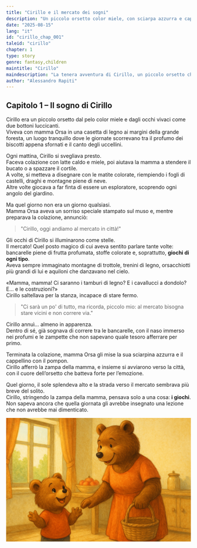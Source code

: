 ```yaml
---
title: "Cirillo e il mercato dei sogni"
description: "Un piccolo orsetto color miele, con sciarpa azzurra e cappellino, sogna di andare al mercato con la mamma, immaginando bancarelle piene di giochi e avventure."
date: "2025-08-15"
lang: "it"
id: "cirillo_chap_001"
taleid: "cirillo"
chapter: 1
type: story
genre: fantasy,children
maintitle: "Cirillo"
maindescription: "La tenera avventura di Cirillo, un piccolo orsetto che, al mercato, si perde tra la folla e impara l’importanza di restare vicino alla mamma."
author: "Alessandro Rapiti"
---
```


## Capitolo 1 – Il sogno di Cirillo

Cirillo era un piccolo orsetto dal pelo color miele e dagli occhi vivaci come due bottoni luccicanti.  
Viveva con mamma Orsa in una casetta di legno ai margini della grande foresta, un luogo tranquillo dove le giornate scorrevano tra il profumo dei biscotti appena sfornati e il canto degli uccellini.

Ogni mattina, Cirillo si svegliava presto.  
Faceva colazione con latte caldo e miele, poi aiutava la mamma a stendere il bucato o a spazzare il cortile.  
A volte, si metteva a disegnare con le matite colorate, riempiendo i fogli di castelli, draghi e montagne piene di neve.  
Altre volte giocava a far finta di essere un esploratore, scoprendo ogni angolo del giardino.

Ma quel giorno non era un giorno qualsiasi.  
Mamma Orsa aveva un sorriso speciale stampato sul muso e, mentre preparava la colazione, annunciò:

> "Cirillo, oggi andiamo al mercato in città!"

Gli occhi di Cirillo si illuminarono come stelle.  
Il mercato! Quel posto magico di cui aveva sentito parlare tante volte: bancarelle piene di frutta profumata, stoffe colorate e, soprattutto, **giochi di ogni tipo**.  
Aveva sempre immaginato montagne di trottole, trenini di legno, orsacchiotti più grandi di lui e aquiloni che danzavano nel cielo.

«Mamma, mamma! Ci saranno i tamburi di legno? E i cavallucci a dondolo? E… e le costruzioni?»  
Cirillo saltellava per la stanza, incapace di stare fermo.

> "Ci sarà un po' di tutto, ma ricorda, piccolo mio: al mercato bisogna stare vicini e non correre via."

Cirillo annuì… almeno in apparenza.  
Dentro di sé, già sognava di correre tra le bancarelle, con il naso immerso nei profumi e le zampette che non sapevano quale tesoro afferrare per primo.

Terminata la colazione, mamma Orsa gli mise la sua sciarpina azzurra e il cappellino con il pompon.  
Cirillo afferrò la zampa della mamma, e insieme si avviarono verso la città, con il cuore dell’orsetto che batteva forte per l’emozione.

Quel giorno, il sole splendeva alto e la strada verso il mercato sembrava più breve del solito.  
Cirillo, stringendo la zampa della mamma, pensava solo a una cosa: **i giochi**.  
Non sapeva ancora che quella giornata gli avrebbe insegnato una lezione che non avrebbe mai dimenticato.


![Cirillo](../../../assets/cirillo/cirillo_chap_001.png)
